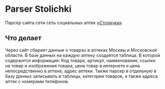 # Parser Stolichki

Парсер сайта сети сеть социальных аптек [«Столички»](https://stolichki.ru/)

## Что делает

Через сайт сбирает данные о товарах в аптеках Москвы и Московской области. В базе данных на каждую аптеку создаётся таблица. 
В которой содержится информация: Код товара, артикул, наименование, ссылки на товар и изображения товара, цена товар в 
интернете и цена непосредственно в аптеке, адрес аптеки. Также парсер в отдельную в базу данных записывать в таблицы, 
категории товаров, а также адреса аптек с номерами телефонов.